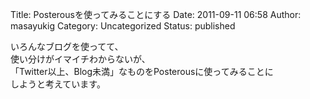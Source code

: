 Title: Posterousを使ってみることにする
Date: 2011-09-11 06:58
Author: masayukig
Category: Uncategorized
Status: published

<div class="posterous_autopost">

いろんなブログを使ってて、  
使い分けがイマイチわからないが、  
「Twitter以上、Blog未満」なものをPosterousに使ってみることに  
しようと考えています。

</div>
